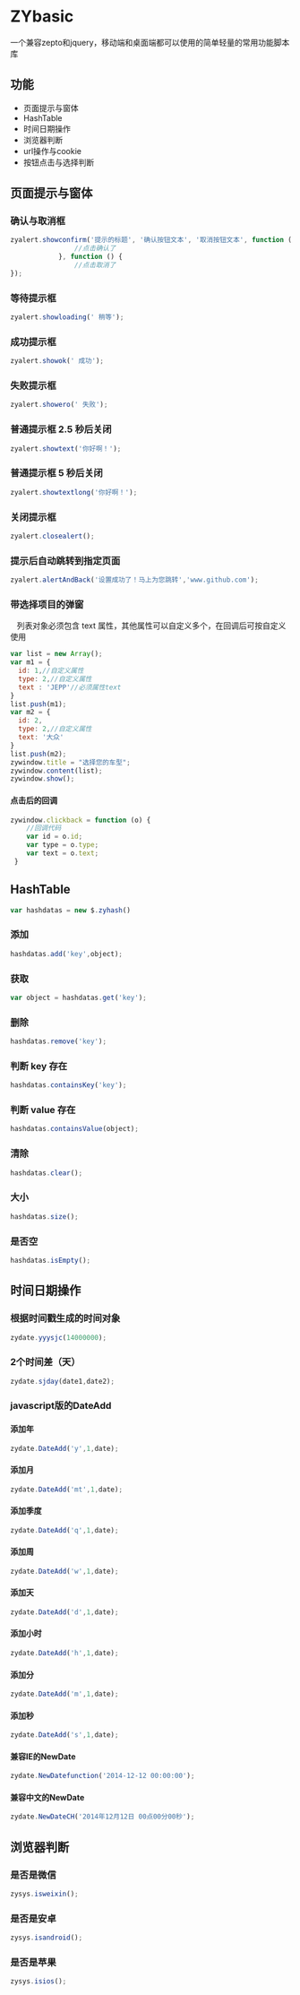 # ZYbasic
一个兼容zepto和jquery，移动端和桌面端都可以使用的简单轻量的常用功能脚本库
## 功能 
* 页面提示与窗体 
* HashTable
* 时间日期操作
* 浏览器判断
* url操作与cookie
* 按钮点击与选择判断

## 页面提示与窗体
### 确认与取消框
```javascript
zyalert.showconfirm('提示的标题', '确认按钮文本', '取消按钮文本', function () {
                //点击确认了
            }, function () {
                //点击取消了
});
```
### 等待提示框
```javascript
zyalert.showloading(' 稍等');
```
### 成功提示框
```javascript
zyalert.showok(' 成功');
```
### 失败提示框
```javascript
zyalert.showero(' 失败');
```
### 普通提示框 2.5 秒后关闭
```javascript
zyalert.showtext('你好啊！');
```
### 普通提示框 5 秒后关闭
```javascript
zyalert.showtextlong('你好啊！');
```
### 关闭提示框
```javascript
zyalert.closealert();
```
### 提示后自动跳转到指定页面
```javascript
zyalert.alertAndBack('设置成功了！马上为您跳转','www.github.com');
```
### 带选择项目的弹窗
    列表对象必须包含 text 属性，其他属性可以自定义多个，在回调后可按自定义使用
```javascript
var list = new Array();
var m1 = {
  id: 1,//自定义属性
  type: 2,//自定义属性
  text : 'JEPP'//必须属性text
}
list.push(m1);
var m2 = {
  id: 2,
  type: 2,//自定义属性
  text: '大众'
}
list.push(m2);
zywindow.title = "选择您的车型";
zywindow.content(list);
zywindow.show();
```
#### 点击后的回调
```javascript
zywindow.clickback = function (o) {
    //回调代码
    var id = o.id;
    var type = o.type;
    var text = o.text;
 }
```

## HashTable
```javascript
var hashdatas = new $.zyhash()
```
### 添加
```javascript
hashdatas.add('key',object);
```
### 获取
```javascript
var object = hashdatas.get('key');
```
### 删除
```javascript
hashdatas.remove('key');
```
### 判断 key 存在
```javascript
hashdatas.containsKey('key');
```
### 判断 value 存在
```javascript
hashdatas.containsValue(object);
```
### 清除
```javascript
hashdatas.clear();
```
### 大小
```javascript
hashdatas.size();
```
### 是否空
```javascript
hashdatas.isEmpty();
```
## 时间日期操作
### 根据时间戳生成的时间对象
```javascript
zydate.yyysjc(14000000);
```
### 2个时间差（天）
```javascript
zydate.sjday(date1,date2);
```
### javascript版的DateAdd
#### 添加年
```javascript
zydate.DateAdd('y',1,date);
```
#### 添加月
```javascript
zydate.DateAdd('mt',1,date);
```
#### 添加季度
```javascript
zydate.DateAdd('q',1,date);
```
 #### 添加周
```javascript
zydate.DateAdd('w',1,date);
```
#### 添加天
```javascript
zydate.DateAdd('d',1,date);
```
#### 添加小时
```javascript
zydate.DateAdd('h',1,date);
```
#### 添加分
```javascript
zydate.DateAdd('m',1,date);
```
#### 添加秒
```javascript
zydate.DateAdd('s',1,date);
```
#### 兼容IE的NewDate
```javascript
zydate.NewDatefunction('2014-12-12 00:00:00');
```
#### 兼容中文的NewDate
```javascript
zydate.NewDateCH('2014年12月12日 00点00分00秒');
```
## 浏览器判断
### 是否是微信
```javascript
zysys.isweixin();
```
### 是否是安卓
```javascript
zysys.isandroid();
```
### 是否是苹果
```javascript
zysys.isios();
```

